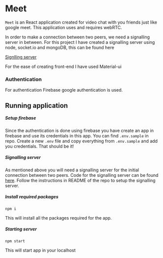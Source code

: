 # Meet

`Meet` is an React application created for video chat with you friends just like google meet. This application uses and requires webRTC.

In order to make a connection between two peers, we need a signalling server in between. For this project I have created a signalling server using node, socket.io and mongoDB, this can be found here

[Signlling server](https://github.com/Imagine-Me/meet-backend)

For the ease of creating front-end I have used Material-ui

### Authentication

For authentication Firebase google authentication is used.


## Running application

##### Setup firebase
Since the  authentication is done using firebase you have create an app in firebase and use its credentials in this app. You can find `.env.sample` in repo. Create a new `.env` file and copy everything from `.env.sample` and add you credentials. That should be it!

##### Signalling server
As mentioned above you will need a signalling server for the initial connection between two peers. Code for the signalling server can be found [here](https://github.com/Imagine-Me/meet-backend). Follow the instructions in README of the repo to setup the signalling server.

##### Install required packages

```
npm i  
```
This will install all the packages required for the app.


##### Starting server

```
npm start
```
This will start app in your localhost